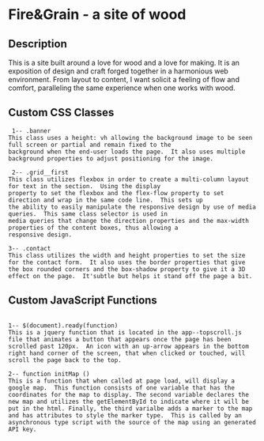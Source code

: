 # Fire&Grain - a site of wood

## Description

 This is a site built around a love for wood and a love for making. It is an exposition of design and craft forged together in a harmonious web environment.  From layout to content, I want solicit a feeling of flow and comfort, paralleling the same experience when one works with wood.

## Custom CSS Classes

``` The class(es) I created are:
 1-- .banner
This class uses a height: vh allowing the background image to be seen full screen or partial and remain fixed to the
background when the end-user loads the page.  It also uses multiple background properties to adjust positioning for the image.
```
```
 2-- .grid__first
This class utilizes flexbox in order to create a multi-column layout for text in the section.  Using the display
property to set the flexbox and the flex-flow property to set direction and wrap in the same code line.  This sets up
the ability to easily manipulate the responsive design by use of media queries.  This same class selector is used in
media queries that change the direction properties and the max-width properties of the content boxes, thus allowing a
responsive design.
 ```
 ```
 3-- .contact
This class utilizes the width and height properties to set the size for the contact form.  It also uses the border properties that give the box rounded corners and the box-shadow property to give it a 3D effect on the page.  It'subtle but helps it stand off the page a bit.
 ```

## Custom JavaScript Functions

``` The javascript functions I created are: 

1-- $(document).ready(function)
This is a jquery function that is located in the app--topscroll.js file that animates a button that appears once the page has been scrolled past 120px.  An icon with an up-arrow appears in the bottom right hand corner of the screen, that when clicked or touched, will scroll the page back to the top.
```
```
2-- function initMap ()
This is a function that when called at page load, will display a google map.  This function consists of one variable that has the coordinates for the map to display. The second variable declares the new map and utilizes the getElementById to indicate where it will be put in the html. Finally, the third varialbe adds a marker to the map and has attributes to style the marker type.  This is called by an asynchronous type script with the source of the map using an generated API key.
```
